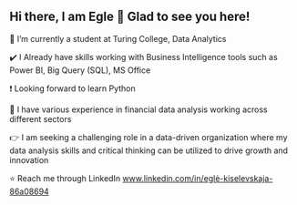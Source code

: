 ## Hi there, I am Egle 👋 Glad to see you here!

👾 I’m currently a student at Turing College, Data Analytics

✔️ I Already have skills working with Business Intelligence tools such as Power BI, Big Query (SQL), MS Office

❗ Looking forward to learn Python


💁 I have various experience in financial data analysis working across different sectors

👉 I am seeking a challenging role in a data-driven organization where my data analysis skills and critical thinking can be utilized to drive growth and innovation

⭐ Reach me through LinkedIn www.linkedin.com/in/eglė-kiselevskaja-86a08694

